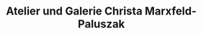 ---
title: "Atelier und Galerie Christa Marxfeld-Paluszak"
url: /wilhelmshaven/atelier-und-galerie-christa-marxfeld-paluszak/
shop: Kunst
---